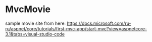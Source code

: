 # MvcMovie
sample movie site from here:
https://docs.microsoft.com/ru-ru/aspnet/core/tutorials/first-mvc-app/start-mvc?view=aspnetcore-3.1&tabs=visual-studio-code
